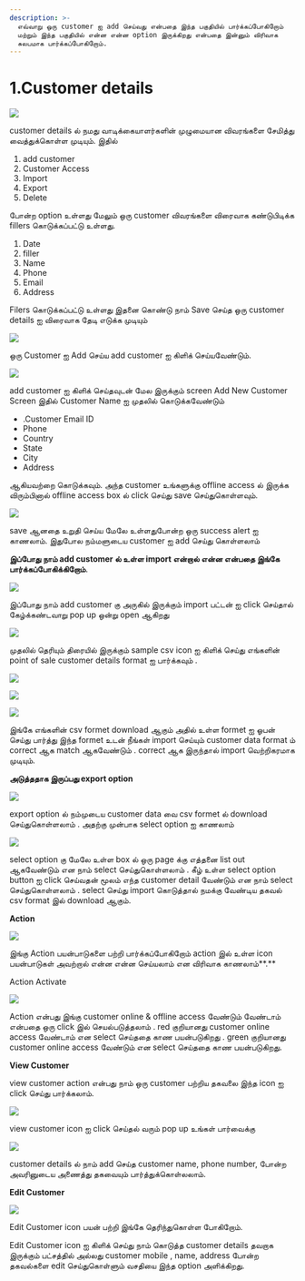 ```yaml
---
description: >-
  எவ்வாறு ஒரு customer ஐ add செய்வது என்பதை இந்த பகுதியில் பார்க்கப்போகிறோம்
  மற்றும் இந்த பகுதியில் என்ன என்ன option இருக்கிறது என்பதை இன்னும் விரிவாக
  சுலபமாக பார்க்கப்போகிறோம்.
---
```


# 1.Customer details

![](../.gitbook/assets/customer-details-main.png)

customer details ல் நமது வாடிக்கையாளர்களின் முழுமையான விவரங்களை சேமித்து வைத்துக்கொள்ள முடியும். இதில்

1. add customer 
2. Customer Access 
3. Import 
4. Export 
5. Delete

போன்ற option உள்ளது மேலும் ஒரு customer விவரங்களை விரைவாக கண்டுபிடிக்க fillers கொடுக்கப்பட்டு உள்ளது.

1. Date 
2. filler 
3. Name 
4. Phone 
5. Email 
6. Address

Filers கொடுக்கப்பட்டு உள்ளது இதனை கொண்டு நாம் Save செய்த ஒரு customer details ஐ விரைவாக தேடி எடுக்க முடியும்

![](../.gitbook/assets/add-customer.png)

ஒரு Customer ஐ Add செய்ய add customer ஐ கிளிக் செய்யவேண்டும்.

![](../.gitbook/assets/add-new-cusomer.png)

add customer ஐ கிளிக் செய்தவுடன் மேல இருக்கும் screen Add New Customer Screen இதில் Customer Name ஐ முதலில் கொடுக்கவேண்டும் 

* .Customer Email ID 
* Phone
* Country
* State
* City
* Address 

ஆகியவற்றை கொடுக்கவும். அந்த customer உங்களுக்கு offline access ல் இருக்க விரும்பினால் offline access box ல் click செய்து save செய்துகொள்ளவும்.

![](../.gitbook/assets/add-customer-success.png)

save ஆனதை உறுதி செய்ய மேலே உள்ளதுபோன்ற ஒரு success alert ஐ காணலாம். இதுபோல நம்மளுடைய customer ஐ add செய்து கொள்ளலாம்

**இப்போது நாம் add customer ல் உள்ள import என்றால் என்ன என்பதை இங்கே பார்க்கப்போகிக்கிறோம்**.

![](../.gitbook/assets/customer-import.png)

இப்போது நாம் add customer கு அருகில் இருக்கும் import பட்டன் ஐ click செய்தால் கேழ்க்கண்டவாறு pop up ஒன்று open ஆகிறது

![](../.gitbook/assets/customer-import-details.png)

முதலில் தெரியும் திரையில் இருக்கும் sample csv icon ஐ கிளிக் செய்து எங்களின் point of sale customer details format ஐ பார்க்கவும் .

![](../.gitbook/assets/customer-sample-csv.png)

![](../.gitbook/assets/cutomer-down.png)

![](../.gitbook/assets/csv-customer-formet.png)

இங்கே எங்களின் csv formet download ஆகும் அதில் உள்ள formet ஐ ஓபன் செய்து பார்த்து இந்த formet உடன் நீங்கள் import செய்யும் customer data format ம் correct ஆக match ஆகவேண்டும் . correct ஆக இருந்தால் import வெற்றிகரமாக முடியும்.

**அடுத்ததாக இருப்பது export option**

![](../.gitbook/assets/customer-export.png)

export option ல் நம்முடைய customer data வை csv formet ல் download செய்துகொள்ளலாம் . அதற்கு முன்பாக select option ஐ காணலாம்

![](../.gitbook/assets/cstomer-select-option.png)

select option கு மேலே உள்ள box ல் ஒரு page க்கு எத்தனை list out ஆகவேண்டும் என நாம் select செய்துகொள்ளலாம் . கீழ் உள்ள select option button ஐ click செய்வதன் மூலம் எந்த customer detail வேண்டும் என நாம் select செய்துகொள்ளலாம் . select செய்து import கொடுத்தால் நமக்கு வேண்டிய தகவல் csv format இல் download ஆகும்.

**Action**

![](../.gitbook/assets/action.png)

இங்கு Action பயன்பாடுகளை பற்றி பார்க்கப்போகிறோம் action இல் உள்ள icon பயன்பாடுகள் அவற்றால் என்ன என்ன செய்யலாம் என விரிவாக காணலாம்**.**

Action Activate 

![](../.gitbook/assets/action-activate.png)

Action என்பது இங்கு customer online & offline access வேண்டும் வேண்டாம் என்பதை ஒரு click இல் செயல்படுத்தலாம் . red குறியானது customer online access வேண்டாம் என select செய்ததை காண பயன்படுகிறது . green குறியானது customer online access வேண்டும் என select செய்ததை காண பயன்படுகிறது.

**View Customer**

view customer action என்பது நாம் ஒரு customer பற்றிய தகவலை இந்த icon ஐ click செய்து பார்க்கலாம்.

![](../.gitbook/assets/view-customer.png)

view customer icon ஐ click செய்தல் வரும் pop up உங்கள் பார்வைக்கு

![](../.gitbook/assets/customer-details.png)

customer details ல் நாம் add செய்த customer name, phone number, போன்ற அவரினுடைய அணைத்து தகவையும் பார்த்துக்கொள்லலாம்.

**Edit Customer**

![](../.gitbook/assets/edit-customer.png)

Edit Customer icon பயன் பற்றி இங்கே தெரிந்துகொள்ள போகிறோம்.



Edit Customer icon ஐ கிளிக் செய்து நாம் கொடுத்த customer details தவறாக இருக்கும் பட்சத்தில் அல்லது customer mobile , name, address போன்ற தகவல்களை edit செய்துகொள்ளும் வசதியை இந்த option அளிக்கிறது.

